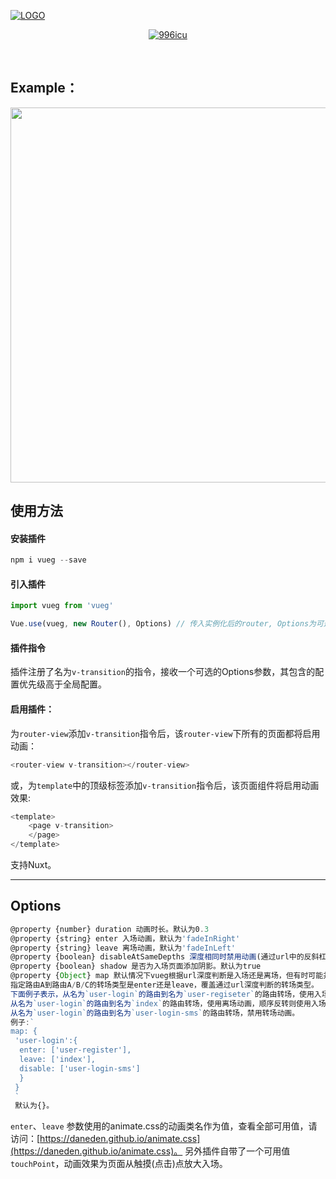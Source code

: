 [![](https://raw.githubusercontent.com/jaweii/vueg/master/image/vueg.JPG "LOGO")](https://raw.githubusercontent.com/jaweii/vueg/master/image/vueg.JPG)


<p align="center">
    <a href="https://github.com/996icu/996.ICU/blob/master/LICENSE">
        <img alt="996icu" src="https://img.shields.io/badge/license-NPL%20(The%20996%20Prohibited%20License)-blue.svg">
    </a>
</p>
<br>


## Example：

<img src="https://raw.githubusercontent.com/jaweii/Vueg----page-transition-plugin/master/image/GIF.gif" height="600"/>


## 使用方法

#### 安装插件

```js
npm i vueg --save
```

#### 引入插件
```js
import vueg from 'vueg'

Vue.use(vueg, new Router(), Options) // 传入实例化后的router, Options为可选的插件配置

```
#### 插件指令
插件注册了名为`v-transition`的指令，接收一个可选的Options参数，其包含的配置优先级高于全局配置。

#### 启用插件：

为`router-view`添加`v-transition`指令后，该`router-view`下所有的页面都将启用动画：
```js
<router-view v-transition></router-view>
```
或，为`template`中的顶级标签添加`v-transition`指令后，该页面组件将启用动画效果:
```js
<template>
    <page v-transition>
    </page>
</template>
```

支持Nuxt。


---

## Options

```js
@property {number} duration 动画时长。默认为0.3
@property {string} enter 入场动画，默认为'fadeInRight'
@property {string} leave 离场动画，默认为'fadeInLeft'
@property {boolean} disableAtSameDepths 深度相同时禁用动画(通过url中的反斜杠数量/判断)。默认为false
@property {boolean} shadow 是否为入场页面添加阴影。默认为true
@property {Object} map 默认情况下vueg根据url深度判断是入场还是离场，但有时可能并不是你想要的效果，这时你可以使用map选项。
指定路由A到路由A/B/C的转场类型是enter还是leave，覆盖通过url深度判断的转场类型。
下面例子表示，从名为`user-login`的路由到名为`user-regiseter`的路由转场，使用入场动画，顺序反转则使用离场动画。
从名为`user-login`的路由到名为`index`的路由转场，使用离场动画，顺序反转则使用入场动画。
从名为`user-login`的路由到名为`user-login-sms`的路由转场，禁用转场动画。
例子:`
map: {
 'user-login':{
  enter: ['user-register'],
  leave: ['index'],
  disable: ['user-login-sms']
  }
 }
 `
 默认为{}。

```

`enter`、`leave` 参数使用的animate.css的动画类名作为值，查看全部可用值，请访问：[https://daneden.github.io/animate.css](https://daneden.github.io/animate.css)。
另外插件自带了一个可用值 `touchPoint`，动画效果为页面从触摸(点击)点放大入场。

